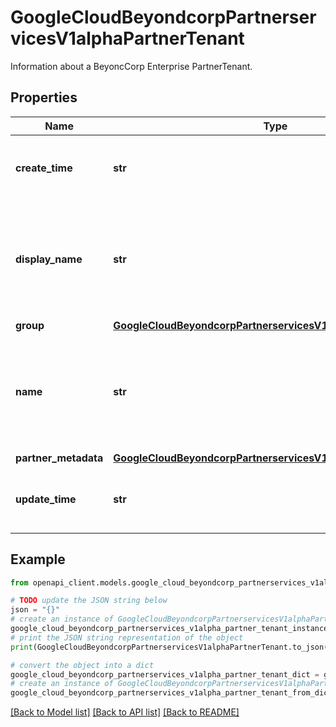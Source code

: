 # GoogleCloudBeyondcorpPartnerservicesV1alphaPartnerTenant

Information about a BeyoncCorp Enterprise PartnerTenant.

## Properties

Name | Type | Description | Notes
------------ | ------------- | ------------- | -------------
**create_time** | **str** | Output only. Timestamp when the resource was created. | [optional] [readonly] 
**display_name** | **str** | Optional. An arbitrary caller-provided name for the PartnerTenant. Cannot exceed 64 characters. | [optional] 
**group** | [**GoogleCloudBeyondcorpPartnerservicesV1alphaGroup**](GoogleCloudBeyondcorpPartnerservicesV1alphaGroup.md) |  | [optional] 
**name** | **str** | Output only. Unique resource name of the PartnerTenant. The name is ignored when creating PartnerTenant. | [optional] [readonly] 
**partner_metadata** | [**GoogleCloudBeyondcorpPartnerservicesV1alphaPartnerMetadata**](GoogleCloudBeyondcorpPartnerservicesV1alphaPartnerMetadata.md) |  | [optional] 
**update_time** | **str** | Output only. Timestamp when the resource was last modified. | [optional] [readonly] 

## Example

```python
from openapi_client.models.google_cloud_beyondcorp_partnerservices_v1alpha_partner_tenant import GoogleCloudBeyondcorpPartnerservicesV1alphaPartnerTenant

# TODO update the JSON string below
json = "{}"
# create an instance of GoogleCloudBeyondcorpPartnerservicesV1alphaPartnerTenant from a JSON string
google_cloud_beyondcorp_partnerservices_v1alpha_partner_tenant_instance = GoogleCloudBeyondcorpPartnerservicesV1alphaPartnerTenant.from_json(json)
# print the JSON string representation of the object
print(GoogleCloudBeyondcorpPartnerservicesV1alphaPartnerTenant.to_json())

# convert the object into a dict
google_cloud_beyondcorp_partnerservices_v1alpha_partner_tenant_dict = google_cloud_beyondcorp_partnerservices_v1alpha_partner_tenant_instance.to_dict()
# create an instance of GoogleCloudBeyondcorpPartnerservicesV1alphaPartnerTenant from a dict
google_cloud_beyondcorp_partnerservices_v1alpha_partner_tenant_from_dict = GoogleCloudBeyondcorpPartnerservicesV1alphaPartnerTenant.from_dict(google_cloud_beyondcorp_partnerservices_v1alpha_partner_tenant_dict)
```
[[Back to Model list]](../README.md#documentation-for-models) [[Back to API list]](../README.md#documentation-for-api-endpoints) [[Back to README]](../README.md)


